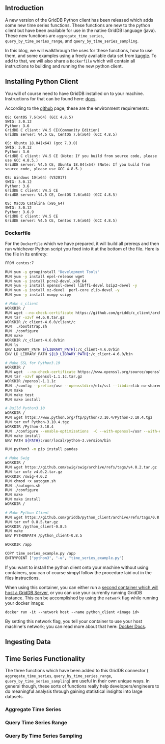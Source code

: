 ## Introduction

A new version of the GridDB Python client has been released which adds some new time series functions. These functions are new to the python client but have been available for use in the native GridDB language (java). These new functions are `aggregate_time_series`, `query_by_time_series_range`, and `query_by_time_series_sampling`. 

In this blog, we will walkthrough the uses for these functions, how to use them, and some examples using a freely available data set from [kaggle](https://www.kaggle.com/datasets/census/population-time-series-data). To add to that, we will also share a `Dockerfile` which will contain all instructions to building and running the new python client.

## Installing Python Client

You will of course need to have GridDB installed on to your machine. Instructions for that can be found here: [docs](https://docs.griddb.net/gettingstarted/introduction/).

According to the [github](https://github.com/griddb/python_client) page, these are the environment requirements: 

    OS: CentOS 7.6(x64) (GCC 4.8.5)
    SWIG: 3.0.12
    Python: 3.6
    GridDB C client: V4.5 CE(Community Edition)
    GridDB server: V4.5 CE, CentOS 7.6(x64) (GCC 4.8.5)

    OS: Ubuntu 18.04(x64) (gcc 7.3.0)
    SWIG: 3.0.12
    Python: 3.6
    GridDB C client: V4.5 CE (Note: If you build from source code, please use GCC 4.8.5.)
    GridDB server: V4.5 CE, Ubuntu 18.04(x64) (Note: If you build from source code, please use GCC 4.8.5.)
    
    OS: Windows 10(x64) (VS2017)
    SWIG: 3.0.12
    Python: 3.6
    GridDB C client: V4.5 CE
    GridDB server: V4.5 CE, CentOS 7.6(x64) (GCC 4.8.5)

    OS: MacOS Catalina (x86_64)
    SWIG: 3.0.12
    Python: 3.6.9
    GridDB C client: V4.5 CE
    GridDB server: V4.5 CE, Centos 7.6(x64) (GCC 4.8.5)

### Dockerfile

For the `Dockerfile` which we have prepared, it will build all prereqs and then run whichever Python script you feed into it at the bottom of the file. Here is the file in its entirety: 

```bash
FROM centos:7

RUN yum -y groupinstall "Development Tools"
RUN yum -y install epel-release wget
RUN yum -y install pcre2-devel.x86_64
RUN yum -y install openssl-devel libffi-devel bzip2-devel -y
RUN yum -y install xz-devel  perl-core zlib-devel -y
RUN yum -y install numpy scipy

# Make c_client
WORKDIR /
RUN wget --no-check-certificate https://github.com/griddb/c_client/archive/refs/tags/v4.6.0.tar.gz
RUN tar -xzvf v4.6.0.tar.gz
WORKDIR /c_client-4.6.0/client/c
RUN  ./bootstrap.sh
RUN ./configure
RUN make
WORKDIR /c_client-4.6.0/bin
RUN ls
ENV LIBRARY_PATH ${LIBRARY_PATH}:/c_client-4.6.0/bin
ENV LD_LIBRARY_PATH ${LD_LIBRARY_PATH}:/c_client-4.6.0/bin

# Make SSL for Python3.10
WORKDIR /
RUN wget  --no-check-certificate https://www.openssl.org/source/openssl-1.1.1c.tar.gz
RUN tar -xzvf openssl-1.1.1c.tar.gz
WORKDIR /openssl-1.1.1c
RUN ./config --prefix=/usr --openssldir=/etc/ssl --libdir=lib no-shared zlib-dynamic
RUN make
RUN make test
RUN make install

# Build Python3.10
WORKDIR /
RUN wget https://www.python.org/ftp/python/3.10.4/Python-3.10.4.tgz
RUN tar xvf Python-3.10.4.tgz
WORKDIR /Python-3.10.4
RUN ./configure --enable-optimizations  -C --with-openssl=/usr --with-openssl-rpath=auto --prefix=/usr/local/python-3.version
RUN make install
ENV PATH ${PATH}:/usr/local/python-3.version/bin

RUN python3 -m pip install pandas

# Make Swig
WORKDIR /
RUN wget https://github.com/swig/swig/archive/refs/tags/v4.0.2.tar.gz
RUN tar xvfz v4.0.2.tar.gz
WORKDIR /swig-4.0.2
RUN chmod +x autogen.sh
RUN ./autogen.sh
RUN ./configure
RUN make
RUN make install
WORKDIR /

# Make Python Client
RUN wget https://github.com/griddb/python_client/archive/refs/tags/0.8.5.tar.gz
RUN tar xvf 0.8.5.tar.gz
WORKDIR /python_client-0.8.5
RUN make
ENV PYTHONPATH /python_client-0.8.5

WORKDIR /app

COPY time_series_example.py /app
ENTRYPOINT ["python3", "-u", "time_series_example.py"]
```

If you want to install the python client onto your machine without using containers, you can of course simpyl follow the procedure laid out in the files instructions. 

When using this container, you can either run a [second container which will host a GridDB Server](https://griddb.net/en/blog/improve-your-devops-with-griddb-server-and-client-docker-containers/), or you can use your currently running GridDB instance. This can be accomplished by using the `network` flag while running your docker image:

`docker run -it --network host --name python_client <image id>`

By setting this network flag, you tell your container to use your host machine's network; you can read more about that here: [Docker Docs](https://docs.docker.com/network/host/).

## Ingesting Data 

## Time Series Functionality

The three functions which have been added to this GridDB connector ( `aggregate_time_series`, `query_by_time_series_range`, `query_by_time_series_sampling`) are useful in their own unique ways. In general though, these sorts of functions really help developers/engineers to do meaningful analysis through gaining statistical insights into large datasets.

### Aggregate Time Series

### Query Time Series Range

### Query By Time Series Sampling
